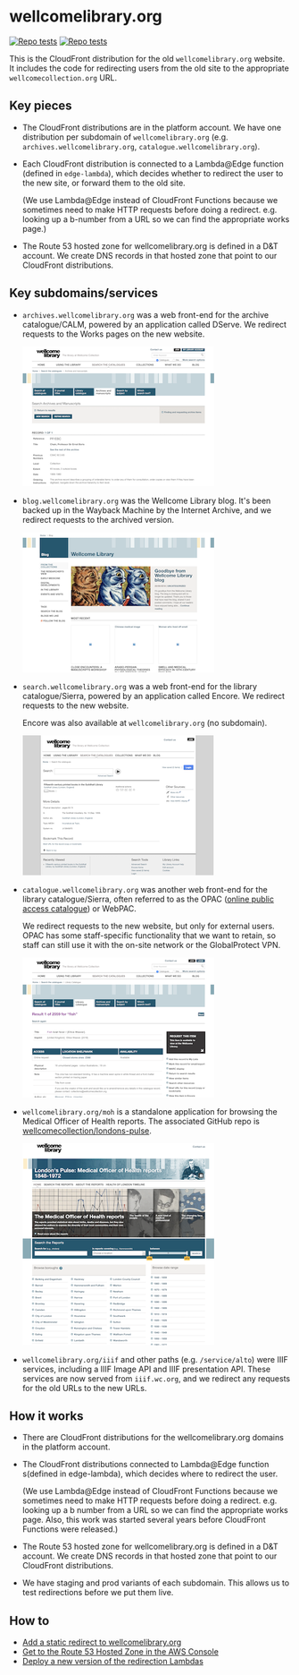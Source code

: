 # wellcomelibrary.org

[![Repo tests](https://img.shields.io/buildkite/31ad44a1e6bd7a592d4d21e7171f44962e52abe2cf7a6f8c3b/main.svg?label=repo%20tests)](https://buildkite.com/wellcomecollection/wellcome-library-repo-tests) [![Repo tests](https://img.shields.io/buildkite/a227d606a40aacf257533d40481f74f5ac1335ffa6477873ee/main.svg?label=redirects)](https://buildkite.com/wellcomecollection/wellcome-library-redirects)

This is the CloudFront distribution for the old `wellcomelibrary.org` website.
It includes the code for redirecting users from the old site to the appropriate `wellcomecollection.org` URL.

## Key pieces

*   The CloudFront distributions are in the platform account.
    We have one distribution per subdomain of `wellcomelibrary.org` (e.g. `archives.wellcomelibrary.org`, `catalogue.wellcomelibrary.org`).

*   Each CloudFront distribution is connected to a Lambda@Edge function (defined in `edge-lambda`), which decides whether to redirect the user to the new site, or forward them to the old site.

    (We use Lambda@Edge instead of CloudFront Functions because we sometimes need to make HTTP requests before doing a redirect.
    e.g. looking up a b-number from a URL so we can find the appropriate works page.)

*   The Route 53 hosted zone for wellcomelibrary.org is defined in a D&T account.
    We create DNS records in that hosted zone that point to our CloudFront distributions.

## Key subdomains/services

*   `archives.wellcomelibrary.org` was a web front-end for the archive catalogue/CALM, powered by an application called DServe.
    We redirect requests to the Works pages on the new website.

    <a href="screenshots/archives.wl.org-screenshot.png">
      <img src="screenshots/archives.wl.org-thumbnail.png" alt="Screenshot of archives.wellcomelibrary.org">
    </a>

*   `blog.wellcomelibrary.org` was the Wellcome Library blog.
    It's been backed up in the Wayback Machine by the Internet Archive, and we redirect requests to the archived version.

    <a href="screenshots/blog.wl.org-screenshot.png">
      <img src="screenshots/blog.wl.org-thumbnail.png" alt="Screenshot of blog.wellcomelibrary.org">
    </a>

*   `search.wellcomelibrary.org` was a web front-end for the library catalogue/Sierra, powered by an application called Encore.
    We redirect requests to the new website.

    Encore was also available at `wellcomelibrary.org` (no subdomain).

    <a href="screenshots/search.wl.org-screenshot.png">
      <img src="screenshots/search.wl.org-thumbnail.png" alt="Screenshot of search.wellcomelibrary.org">
    </a>

*   `catalogue.wellcomelibrary.org` was another web front-end for the library catalogue/Sierra, often referred to as the OPAC ([online public access catalogue][opac]) or WebPAC.
    
    We redirect requests to the new website, but only for external users.
    OPAC has some staff-specific functionality that we want to retain, so staff can still use it with the on-site network or the GlobalProtect VPN.

    <a href="screenshots/catalogue.wl.org-screenshot.png">
      <img src="screenshots/catalogue.wl.org-thumbnail.png" alt="Screenshot of catalogue.wellcomelibrary.org">
    </a>

*   `wellcomelibrary.org/moh` is a standalone application for browsing the Medical Officer of Health reports.
    The associated GitHub repo is [wellcomecollection/londons-pulse](https://github.com/wellcomecollection/londons-pulse).

    <a href="screenshots/moh-screenshot.png">
      <img src="screenshots/moh-thumbnail.png" alt="Screenshot of wellcomelibrary.org/moh">
    </a>

*   `wellcomelibrary.org/iiif` and other paths (e.g. `/service/alto`) were IIIF services, including a IIIF Image API and IIIF presentation API.
    These services are now served from `iiif.wc.org`, and we redirect any requests for the old URLs to the new URLs.

[opac]: https://en.wikipedia.org/wiki/Online_public_access_catalog

## How it works

*   There are CloudFront distributions for the wellcomelibrary.org domains in the platform account.

*   The CloudFront distributions connected to Lambda@Edge function s(defined in edge-lambda), which decides where to redirect the user.

    (We use Lambda@Edge instead of CloudFront Functions because we sometimes need to make HTTP requests before doing a redirect. e.g. looking up a b number from a URL so we can find the appropriate works page. Also, this work was started several years before CloudFront Functions were released.)

*   The Route 53 hosted zone for wellcomelibrary.org is defined in a D&T account. We create DNS records in that hosted zone that point to our CloudFront distributions.

*   We have staging and prod variants of each subdomain.
    This allows us to test redirections before we put them live.

## How to

*   [Add a static redirect to wellcomelibrary.org](docs/add-static-redirect.md)
*   [Get to the Route 53 Hosted Zone in the AWS Console](docs/route53-hosted-zone.md)
*   [Deploy a new version of the redirection Lambdas](docs/deploy-redirect-lambda.md)
